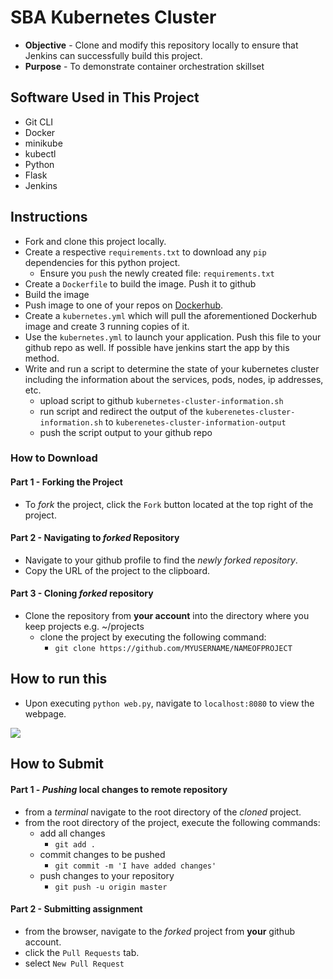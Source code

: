 # SBA Kubernetes Cluster
* **Objective** - Clone and modify this repository locally to ensure that Jenkins can successfully build this project.
* **Purpose** - To demonstrate container orchestration skillset



##  Software Used in This Project
*  Git CLI
*  Docker
*  minikube
*  kubectl
*  Python
 * Flask
 * Jenkins

## Instructions
* Fork and clone this project locally.
* Create a respective `requirements.txt` to download any `pip` dependencies for this python project.
  * Ensure you `push` the newly created file: `requirements.txt`
* Create a `Dockerfile` to  build the image.  Push it to github
* Build the image
* Push image to one of your repos on  [Dockerhub](https://hub.docker.com/).
* Create a `kubernetes.yml` which will pull the aforementioned Dockerhub image and create 3 running copies of it.
* Use the `kubernetes.yml` to launch your application.  Push this file to your github repo as well.  If possible have jenkins start the app by this method.
* Write and run a script to determine the state of your kubernetes cluster including the information about the services, pods, nodes, ip addresses, etc.
  * upload script to github `kubernetes-cluster-information.sh`
  * run script and  redirect the output of the `kuberenetes-cluster-information.sh` to `kuberenetes-cluster-information-output`
  * push the script output to your github repo


### How to Download

#### Part 1 - Forking the Project
* To _fork_ the project, click the `Fork` button located at the top right of the project.


#### Part 2 - Navigating to _forked_ Repository
* Navigate to your github profile to find the _newly forked repository_.
* Copy the URL of the project to the clipboard.

#### Part 3 - Cloning _forked_ repository
* Clone the repository from **your account** into the directory where you keep projects e.g. ~/projects
  * clone the project by executing the following command:
    * `git clone https://github.com/MYUSERNAME/NAMEOFPROJECT`

## How to run this
* Upon executing `python web.py`, navigate to `localhost:8080` to view the webpage.

<img src="./VIEWME.gif">






## How to Submit

#### Part 1 -  _Pushing_ local changes to remote repository
* from a _terminal_ navigate to the root directory of the _cloned_ project.
* from the root directory of the project, execute the following commands:
    * add all changes
      * `git add .`
    * commit changes to be pushed
      * `git commit -m 'I have added changes'`
    * push changes to your repository
      * `git push -u origin master`

#### Part 2 - Submitting assignment
* from the browser, navigate to the _forked_ project from **your** github account.
* click the `Pull Requests` tab.
* select `New Pull Request`
